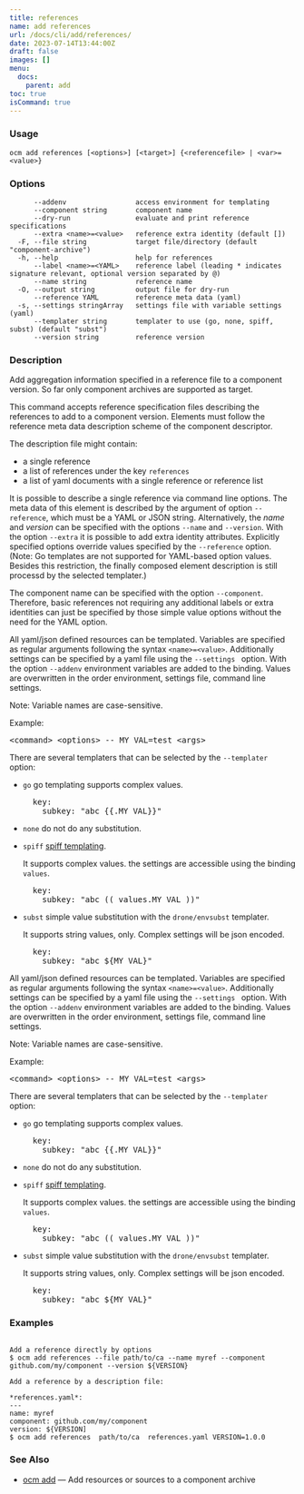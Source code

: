 ```yaml
---
title: references
name: add references
url: /docs/cli/add/references/
date: 2023-07-14T13:44:00Z
draft: false
images: []
menu:
  docs:
    parent: add
toc: true
isCommand: true
---
```

### Usage

```
ocm add references [<options>] [<target>] {<referencefile> | <var>=<value>}
```

### Options

```
      --addenv                 access environment for templating
      --component string       component name
      --dry-run                evaluate and print reference specifications
      --extra <name>=<value>   reference extra identity (default [])
  -F, --file string            target file/directory (default "component-archive")
  -h, --help                   help for references
      --label <name>=<YAML>    reference label (leading * indicates signature relevant, optional version separated by @)
      --name string            reference name
  -O, --output string          output file for dry-run
      --reference YAML         reference meta data (yaml)
  -s, --settings stringArray   settings file with variable settings (yaml)
      --templater string       templater to use (go, none, spiff, subst) (default "subst")
      --version string         reference version
```

### Description


Add aggregation information specified in a reference file to a component version.
So far only component archives are supported as target.

This command accepts reference specification files describing the references
to add to a component version. Elements must follow the reference meta data
description scheme of the component descriptor.

The description file might contain:
- a single reference
- a list of references under the key <code>references</code>
- a list of yaml documents with a single reference or reference list


It is possible to describe a single reference via command line options.
The meta data of this element is described by the argument of option <code>--reference</code>,
which must be a YAML or JSON string.
Alternatively, the <em>name</em> and <em>version</em> can be specified with the
options <code>--name</code> and <code>--version</code>. With the option <code>--extra</code>
it is possible to add extra identity attributes. Explicitly specified options
override values specified by the <code>--reference</code> option.
(Note: Go templates are not supported for YAML-based option values. Besides
this restriction, the finally composed element description is still processd
by the selected templater.) 

The component name can be specified with the option <code>--component</code>. 
Therefore, basic references not requiring any additional labels or extra
identities can just be specified by those simple value options without the need
for the YAML option.

All yaml/json defined resources can be templated.
Variables are specified as regular arguments following the syntax <code>&lt;name>=&lt;value></code>.
Additionally settings can be specified by a yaml file using the <code>--settings <file></code>
option. With the option <code>--addenv</code> environment variables are added to the binding.
Values are overwritten in the order environment, settings file, command line settings. 

Note: Variable names are case-sensitive.

Example:
<pre>
&lt;command> &lt;options> -- MY_VAL=test &lt;args>
</pre>

There are several templaters that can be selected by the <code>--templater</code> option:
- <code>go</code> go templating supports complex values.

  <pre>
    key:
      subkey: "abc {{.MY_VAL}}"
  </pre>
  
- <code>none</code> do not do any substitution.

- <code>spiff</code> [spiff templating](https://github.com/mandelsoft/spiff).

  It supports complex values. the settings are accessible using the binding <code>values</code>.
  <pre>
    key:
      subkey: "abc (( values.MY_VAL ))"
  </pre>
  
- <code>subst</code> simple value substitution with the <code>drone/envsubst</code> templater.

  It supports string values, only. Complex settings will be json encoded.
  <pre>
    key:
      subkey: "abc ${MY_VAL}"
  </pre>
  

All yaml/json defined resources can be templated.
Variables are specified as regular arguments following the syntax <code>&lt;name>=&lt;value></code>.
Additionally settings can be specified by a yaml file using the <code>--settings <file></code>
option. With the option <code>--addenv</code> environment variables are added to the binding.
Values are overwritten in the order environment, settings file, command line settings. 

Note: Variable names are case-sensitive.

Example:
<pre>
&lt;command> &lt;options> -- MY_VAL=test &lt;args>
</pre>

There are several templaters that can be selected by the <code>--templater</code> option:
- <code>go</code> go templating supports complex values.

  <pre>
    key:
      subkey: "abc {{.MY_VAL}}"
  </pre>
  
- <code>none</code> do not do any substitution.

- <code>spiff</code> [spiff templating](https://github.com/mandelsoft/spiff).

  It supports complex values. the settings are accessible using the binding <code>values</code>.
  <pre>
    key:
      subkey: "abc (( values.MY_VAL ))"
  </pre>
  
- <code>subst</code> simple value substitution with the <code>drone/envsubst</code> templater.

  It supports string values, only. Complex settings will be json encoded.
  <pre>
    key:
      subkey: "abc ${MY_VAL}"
  </pre>
  


### Examples

```

Add a reference directly by options
$ ocm add references --file path/to/ca --name myref --component github.com/my/component --version ${VERSION}

Add a reference by a description file:

*references.yaml*:
---
name: myref
component: github.com/my/component
version: ${VERSION]
$ ocm add references  path/to/ca  references.yaml VERSION=1.0.0

```

### See Also

* [ocm add](/docs/cli/add)	 &mdash; Add resources or sources to a component archive

